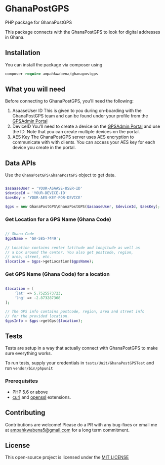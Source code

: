 # GhanaPostGPS
PHP package for GhanaPostGPS
 
This package connects with the GhanaPostGPS to look for digital addresses
in Ghana.

## Installation
You can install the package via composer using

```php
composer require ampahkwabena/ghanapostgps
```

## What you will need
Before connecting to GhanaPostGPS, you'll need the following:
1. AsaaseUser ID
    This is given to you during on-boarding with the GhanaPostGPS team 
    and can be found under your profile from the
    [GPSAdmin Portal](https://gpsadmin.ghanapostgps.com)
2. DeviceID
    You'll need to create a device on the [GPSAdmin Portal](https://gpsadmin.ghanapostgps.com)
    and use the ID. Note that you can create multiple devices on
    the portal.
3. AES Key
   The GhanaPostGPS server uses AES encryption to communicate with 
   with clients. You can access your AES key for each device you create
   in the portal.
   
## Data APIs
Use the ````GhanaPostGPS\GhanaPostGPS```` object to get data.
```php

$asaaseUser = 'YOUR-ASAASE-USER-ID'
$deviceId = 'YOUR-DEVICE-ID'
$aesKey = 'YOUR-AES-KEY-FOR-DEVICE'

$gps = new GhanaPostGPS\GhanaPostGPS($asaaseUser, $deviceId, $aesKey);
```
### Get Location for a GPS Name (Ghana Code)
```php

// Ghana Code
$gpsName = 'GA-585-7449';
 
// Location contains center latitude and longitude as well as
// a box around the center. You also get postcode, region,
// area, street, etc.
$location = $gps->getLocation($gpsName);

```
### Get GPS Name (Ghana Code) for a location
```php

$location = [
    'lat' => 5.7525573723,
    'lng' => -2.873287368
];

// The GPS info contains postcode, region, area and street info
// for the provided location.
$gpsInfo = $gps->getGps($location);

```

## Tests
Tests are setup in a way that actually connect with GhanaPostGPS to 
make sure everything works.
 
To run tests, supply your credentials in ```tests/Unit/GhanaPostGPSTest```
and run ```vendor/bin/phpunit```

### Prerequisites
* PHP 5.6 or above
* [curl](https://secure.php.net/manual/en/book.curl.php) and
[openssl](https://secure.php.net/manual/en/book.openssl.php)
extensions.

## Contributing
Contributions are welcome! Please do a PR with any bug-fixes or email me at [ampahkwabena5@gmail.com](mailto:ampahkwabena5@gmail.com) 
for a long term commitment.

## License
This open-source project is licensed under the [MIT LICENSE](https://opensource.org/licenses/MIT)
